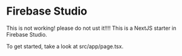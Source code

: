 # Firebase Studio
This is not working! please do not ust it!!!!
This is a NextJS starter in Firebase Studio.

To get started, take a look at src/app/page.tsx.
